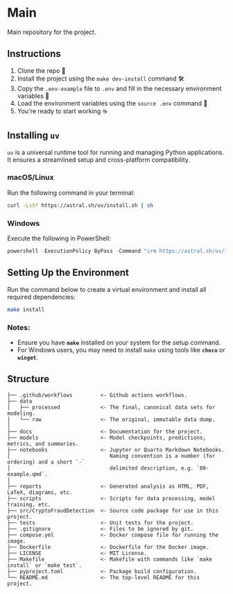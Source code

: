 # Main

Main repository for the project.

## Instructions

1. Clone the repo 📂
2. Install the project using the `make dev-install` command 🛠️
3. Copy the `.env-example` file to `.env` and fill in the necessary environment variables 🔑
4. Load the environment variables using the `source .env` command 🔄
5. You're ready to start working ☕️

## Installing `uv`

`uv` is a universal runtime tool for running and managing Python applications. It ensures a streamlined setup and cross-platform compatibility.

### macOS/Linux  
Run the following command in your terminal:  
```bash
curl -LsSf https://astral.sh/uv/install.sh | sh
```

### Windows  
Execute the following in PowerShell:  
```powershell
powershell -ExecutionPolicy ByPass -Command "irm https://astral.sh/uv/install.ps1 | iex"
```

## Setting Up the Environment

Run the command below to create a virtual environment and install all required dependencies:  
```bash
make install
```

### Notes:
- Ensure you have **`make`** installed on your system for the setup command.  
- For Windows users, you may need to install `make` using tools like **`choco`** or **`winget`**.  

## Structure

```
├── .github/workflows         <- Github actions workflows.
├── data       
│   ├── processed             <- The final, canonical data sets for modeling.
│   └── raw                   <- The original, immutable data dump.
│       
├── docs                      <- Documentation for the project.
├── models                    <- Model checkpoints, predictions, metrics, and summaries.
├── notebooks                 <- Jupyter or Quarto Markdown Notebooks.
│                                Naming convention is a number (for ordering) and a short `-`
│                                delimited description, e.g. `00-example.qmd`.
│        
├── reports                   <- Generated analysis as HTML, PDF, LaTeX, diagrams, etc.
├── scripts                   <- Scripts for data processing, model training, etc.
├── src/CryptoFraudDetection  <- Source code package for use in this project.
├── tests                     <- Unit tests for the project.
├── .gitignore                <- Files to be ignored by git.
├── compose.yml               <- Docker compose file for running the image.
├── Dockerfile                <- Dockerfile for the Docker image.
├── LICENSE                   <- MIT License.
├── Makefile                  <- Makefile with commands like `make install` or `make test`.
├── pyproject.toml            <- Package build configuration.
└── README.md                 <- The top-level README for this project.
```